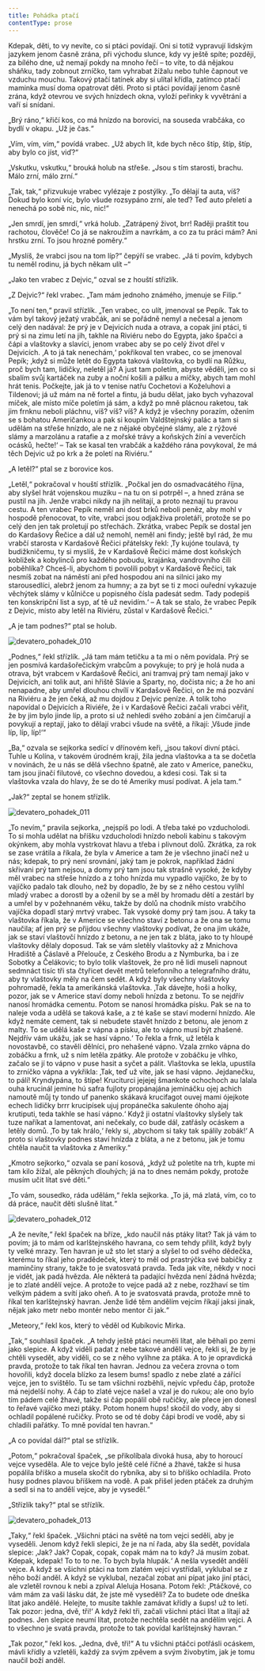 ```yaml
---
title: Pohádka ptačí
contentType: prose
---
```


<section>

Kdepak, děti, to vy nevíte, co si ptáci povídají. Oni si totiž vypravují lidským jazykem jenom časně zrána, při východu slunce, kdy vy ještě spíte; později, za bílého dne, už nemají pokdy na mnoho řečí – to víte, to dá nějakou sháňku, tady zobnout zrníčko, tam vyhrabat žížalu nebo tuhle čapnout ve vzduchu mouchu. Takový ptačí tatínek aby si ulítal křídla, zatímco ptačí maminka musí doma opatrovat děti. Proto si ptáci povídají jenom časně zrána, když otevrou ve svých hnízdech okna, vyloží peřinky k vyvětrání a vaří si snídani.

</section>

<section>

„Brý ráno,“ křičí kos, co má hnízdo na borovici, na souseda vrabčáka, co bydlí v okapu. „Už je čas.“

„Vím, vím, vím,“ povídá vrabec. „Už abych lít, kde bych něco štíp, štíp, štíp, aby bylo co jíst, viď?“

„Vskutku, vskutku,“ brouká holub na střeše. „Jsou s tím starosti, brachu. Málo zrní, málo zrní.“

„Tak, tak,“ přizvukuje vrabec vylézaje z postýlky. „To dělají ta auta, víš? Dokud bylo koní víc, bylo všude rozsypáno zrní, ale teď? Teď auto přeletí a nenechá po sobě nic, nic, nic!“

„Jen smrdí, jen smrdí,“ vrká holub. „Zatrápený život, brr! Raději praštit tou rachotou, člověče! Co já se nakroužím a navrkám, a co za tu práci mám? Ani hrstku zrní. To jsou hrozné poměry.“

„Myslíš, že vrabci jsou na tom líp?“ čepýří se vrabec. „Já ti povím, kdybych tu neměl rodinu, já bych někam ulít –“

„Jako ten vrabec z Dejvic,“ ozval se z houští střízlík.

„Z Dejvic?“ řekl vrabec. „Tam mám jednoho známého, jmenuje se Filip.“

„To není ten,“ pravil střízlík. „Ten vrabec, co ulít, jmenoval se Pepík. Tak to vám byl takový ježatý vrabčák, ani se pořádně nemyl a nečesal a jenom celý den nadával: že prý je v Dejvicích nuda a otrava, a copak jiní ptáci, ti prý si na zimu letí na jih, takhle na Riviéru nebo do Egypta, jako špačci a čápi a vlaštovky a slavíci, jenom vrabec aby se po celý život dřel v Dejvicích. ‚A to já tak nenechám,‘ pokřikoval ten vrabec, co se jmenoval Pepík; ‚když si může letět do Egypta taková vlaštovka, co bydlí na Růžku, proč bych tam, lidičky, neletěl já? A just tam poletím, abyste věděli, jen co si sbalím svůj kartáček na zuby a noční košili a pálku a míčky, abych tam mohl hrát tenis. Počkejte, jak já to v tenise natřu Cochetovi a Koželuhovi a Tildenovi; já už mám na ně fortel a fintu, já budu dělat, jako bych vyhazoval míček, ale místo míče poletím já sám, a když po mně plácnou raketou, tak jim frnknu neboli pláchnu, víš? víš? víš? A když je všechny porazím, ožením se s bohatou Američankou a pak si koupím Valdštejnský palác a tam si udělám na střeše hnízdo, ale ne z nějaké obyčejné slámy, ale z rýžové slámy a marzolánu a ratafie a z mořské trávy a koňských žíní a veverčích ocásků, hečte!‘ – Tak se kasal ten vrabčák a každého rána povykoval, že má těch Dejvic už po krk a že poletí na Riviéru.“

„A letěl?“ ptal se z borovice kos.

„Letěl,“ pokračoval v houští střízlík. „Počkal jen do osmadvacátého října, aby slyšel hrát vojenskou muziku – na tu on si potrpěl –, a hned zrána se pustil na jih. Jenže vrabci nikdy na jih nelítají, a proto neznají tu pravou cestu. A ten vrabec Pepík neměl ani dost brků neboli peněz, aby mohl v hospodě přenocovat, to víte, vrabci jsou odjakživa proletáři, protože se po celý den jen tak proletují po střechách. Zkrátka, vrabec Pepík se dostal jen do Kardašovy Řečice a dál už nemohl, neměl ani findy; ještě byl rád, že mu vrabčí starosta v Kardašově Řečici přátelsky řekl: ‚Ty kujóne toulavá, ty budižkničemu, ty si myslíš, že v Kardašově Řečici máme dost koňských kobližek a kobylinců pro každého pobudu, krajánka, vandrovního čili poběhlíka? Chceš-li, abychom ti povolili pobyt v Kardašově Řečici, tak nesmíš zobat na náměstí ani před hospodou ani na silnici jako my starousedlíci, alebrž jenom za humny; a za byt se ti z moci ouřední vykazuje věchýtek slámy v kůlničce u popisného čísla padesát sedm. Tady podepiš ten konskripční list a syp, ať tě už nevidím.‘ – A tak se stalo, že vrabec Pepík z Dejvic, místo aby letěl na Riviéru, zůstal v Kardašově Řečici.“

„A je tam podnes?“ ptal se holub.

</section>



<section>

![devatero_pohadek_010](./resources/devatero_pohadek_010.jpg)

</section>



<section>

„Podnes,“ řekl střízlík. „Já tam mám tetičku a ta mi o něm povídala. Prý se jen posmívá kardašořečickým vrabcům a povykuje; to prý je holá nuda a otrava, být vrabcem v Kardašově Řečici, ani tramvaj prý tam nemají jako v Dejvicích, ani tolik aut, ani hřiště Slávie a Sparty, no, dočista nic; a že ho ani nenapadne, aby umřel dlouhou chvílí v Kardašově Řečici, on že má pozvání na Riviéru a že jen čeká, až mu dojdou z Dejvic peníze. A tolik toho napovídal o Dejvicích a Riviéře, že i v Kardašově Řečici začali vrabci věřit, že by jim bylo jinde líp, a proto si už nehledí svého zobání a jen čimčarují a povykují a reptají, jako to dělají vrabci všude na světě, a říkají: ‚Všude jinde líp, líp, líp!‘“

„Ba,“ ozvala se sejkorka sedící v dřínovém keři, „jsou takoví divní ptáci. Tuhle u Kolína, v takovém úrodném kraji, žila jedna vlaštovka a ta se dočetla v novinách, že u nás se dělá všechno špatně, ale zato v Americe, panečku, tam jsou jinačí filutové, co všechno dovedou, a kdesi cosi. Tak si ta vlaštovka vzala do hlavy, že se do té Ameriky musí podívat. A jela tam.“

„Jak?“ zeptal se honem střízlík.

</section>



<section>

![devatero_pohadek_011](./resources/devatero_pohadek_011.jpg)

</section>



<section>

„To nevím,“ pravila sejkorka, „nejspíš po lodi. A třeba také po vzducholodi. To si mohla udělat na bříšku vzducholodi hnízdo neboli kabinu s takovým okýnkem, aby mohla vystrkovat hlavu a třeba i plivnout dolů. Zkrátka, za rok se zase vrátila a říkala, že byla v Americe a tam že je všechno jinačí než u nás; kdepak, to prý není srovnání, jaký tam je pokrok, například žádní skřivani prý tam nejsou, a domy prý tam jsou tak strašně vysoké, že kdyby měl vrabec na střeše hnízdo a z toho hnízda mu vypadlo vajíčko, že by to vajíčko padalo tak dlouho, než by dopadlo, že by se z něho cestou vylíhl mladý vrabec a dorostl by a oženil by se a měl by hromadu dětí a zestárl by a umřel by v požehnaném věku, takže by dolů na chodník místo vrabčího vajíčka dopadl starý mrtvý vrabec. Tak vysoké domy prý tam jsou. A taky ta vlaštovka říkala, že v Americe se všechno staví z betonu a že ona se tomu naučila; ať jen prý se přijdou všechny vlaštovky podívat, že ona jim ukáže, jak se staví vlaštovčí hnízdo z betonu, a ne jen tak z bláta, jako to ty hloupé vlaštovky dělaly doposud. Tak se vám sletěly vlaštovky až z Mnichova Hradiště a Čáslavě a Přelouče, z Českého Brodu a z Nymburka, ba i ze Sobotky a Čelákovic; to bylo tolik vlaštovek, že pro ně lidi museli napnout sedmnáct tisíc tři sta čtyřicet devět metrů telefonního a telegrafního drátu, aby ty vlaštovky měly na čem sedět. A když byly všechny vlaštovky pohromadě, řekla ta amerikánská vlaštovka. ‚Tak dávejte, hoši a holky, pozor, jak se v Americe staví domy neboli hnízda z betonu. To se nejdřív nanosí hromádka cementu. Potom se nanosí hromádka písku. Pak se na to naleje voda a udělá se taková kaše, a z té kaše se staví moderní hnízdo. Ale když nemáte cement, tak si nebudete stavět hnízdo z betonu, ale jenom z malty. To se udělá kaše z vápna a písku, ale to vápno musí být zhašené. Nejdřív vám ukážu, jak se hasí vápno.‘ To řekla a frnk, už letěla k novostavbě, co stavěli dělníci, pro nehašené vápno. Vzala zrnko vápna do zobáčku a frnk, už s ním letěla zpátky. Ale protože v zobáčku je vlhko, začalo se jí to vápno v puse hasit a syčet a pálit. Vlaštovka se lekla, upustila to zrníčko vápna a vykřikla: ‚Tak, teď už víte, jak se hasí vápno. Jejdanečku, to pálí! Kryndypána, to štípe! Kruciturci jejejej šmankote ochochoch au lalala ouha krucinál jemine hú safra fujloty propánajána jemináčku ojej achich namoutě můj ty tondo uf panenko skákavá krucifagot ouvej mami ójejkote echech lidičky brrr krucipísek ujuj propánečka sakulente óhoho ajaj krutiputi, teda takhle se hasí vápno.‘ Když ji ostatní vlaštovky slyšely tak tuze naříkat a lamentovat, ani nečekaly, co bude dál, zatřásly ocáskem a letěly domů. ‚To by tak hrálo,‘ řekly si, ‚abychom si taky tak spálily zobák!‘ A proto si vlaštovky podnes staví hnízda z bláta, a ne z betonu, jak je tomu chtěla naučit ta vlaštovka z Ameriky.“

„Kmotro sejkorko,“ ozvala se paní kosová, „když už poletíte na trh, kupte mi tam kilo žížal, ale pěkných dlouhých; já na to dnes nemám pokdy, protože musím učit lítat své děti.“

„To vám, sousedko, ráda udělám,“ řekla sejkorka. „To já, má zlatá, vím, co to dá práce, naučit děti slušně lítat.“

</section>



<section>

![devatero_pohadek_012](./resources/devatero_pohadek_012.jpg)

</section>



<section>

„A že nevíte,“ řekl špaček na bříze, „kdo naučil nás ptáky lítat? Tak já vám to povím; já to mám od karlštejnského havrana, co sem tehdy přilít, když byly ty velké mrazy. Ten havran je už sto let starý a slyšel to od svého dědečka, kterému to říkal jeho pradědeček, který to měl od prastrýčka své babičky z maminčiny strany, takže to je svatosvatá pravda. Teda jak víte, někdy v noci je vidět, jak padá hvězda. Ale některá ta padající hvězda není žádná hvězda; je to zlaté andělí vejce. A protože to vejce padá až z nebe, rozžhaví se tím velkým pádem a svítí jako oheň. A to je svatosvatá pravda, protože mně to říkal ten karlštejnský havran. Jenže lidé těm andělím vejcím říkají jaksi jinak, nějak jako metr nebo montér nebo mentor či jak.“

„Meteory,“ řekl kos, který to věděl od Kubíkovic Mirka.

„Tak,“ souhlasil špaček. „A tehdy ještě ptáci neuměli lítat, ale běhali po zemi jako slepice. A když viděli padat z nebe takové andělí vejce, řekli si, že by je chtěli vysedět, aby viděli, co se z něho vylíhne za ptáka. A to je opravdická pravda, protože to tak říkal ten havran. Jednou za večera zrovna o tom hovořili, když docela blízko za lesem bums! spadlo z nebe zlaté a zářící vejce, jen to svištělo. Tu se tam všichni rozběhli, nejvíc vpředu čáp, protože má nejdelší nohy. A čáp to zlaté vejce našel a vzal je do rukou; ale ono bylo tím pádem celé žhavé, takže si čáp popálil obě ručičky, ale přece jen donesl to řeřavé vajíčko mezi ptáky. Potom honem hups! skočil do vody, aby si ochladil popálené ručičky. Proto se od té doby čápi brodí ve vodě, aby si chladili pařátky. To mně povídal ten havran.“

„A co povídal dál?“ ptal se střízlík.

„Potom,“ pokračoval špaček, „se přikolíbala divoká husa, aby to horoucí vejce vyseděla. Ale to vejce bylo ještě celé říčné a žhavé, takže si husa popálila bříško a musela skočit do rybníka, aby si to bříško ochladila. Proto husy podnes plavou bříškem na vodě. A pak přišel jeden ptáček za druhým a sedl si na to andělí vejce, aby je vyseděl.“

„Střízlík taky?“ ptal se střízlík.

</section>



<section>

![devatero_pohadek_013](./resources/devatero_pohadek_013.jpg)

</section>



<section>

„Taky,“ řekl špaček. „Všichni ptáci na světě na tom vejci seděli, aby je vyseděli. Jenom když řekli slepici, že je na ní řada, aby šla sedět, povídala slepice: ‚Jak? Jak? Copak, copak, copak mám na to kdy? Já musím zobat. Kdepak, kdepak! To to to ne. To bych byla hlupák.‘ A nešla vysedět andělí vejce. A když se všichni ptáci na tom zlatém vejci vystřídali, vyklubal se z něho boží anděl. A když se vyklubal, nezačal zobat ani pípat jako jiní ptáci, ale vzletěl rovnou k nebi a zpíval Aleluja Hosana. Potom řekl: ‚Ptáčkové, co vám mám za vaši lásku dát, že jste mě vyseděli? Za to budete ode dneška lítat jako andělé. Helejte, to musíte takhle zamávat křídly a šups! už to letí. Tak pozor: jedna, dvě, tři!‘ A když řekl tři, začali všichni ptáci lítat a lítají až podnes. Jen slepice neumí lítat, protože nechtěla sedět na andělím vejci. A to všechno je svatá pravda, protože to tak povídal karlštejnský havran.“

„Tak pozor,“ řekl kos. „Jedna, dvě, tři!“ A tu všichni ptáčci potřásli ocáskem, mávli křídly a vzletěli, každý za svým zpěvem a svým živobytím, jak je tomu naučil boží anděl.

</section>